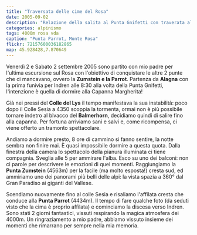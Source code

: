 ```yaml
---
title: "Traversata delle cime del Rosa"
date: 2005-09-02
description: "Relazione della salita al Punta Gnifetti con traverata alla Zumstein e rientro per la Parrot"
categories: alpinismo
tags: 4000m rosa vda
caption: "Punta Parrot, Monte Rosa"
flickr: 72157600036182865
map: 45.928428,7.870649
---
```


Venerdì 2 e Sabato 2 settembre 2005 sono partito con mio padre per l'ultima escursione sul Rosa con l'obiettivo di conquistare le altre 2 punte che ci mancavano, ovvero la **Zumstein e la Parrot**. Partenza da **Alagna** con la prima funivia per Indren alle 8:30 alla volta della Punta Gnifetti, l'intenzione è quella di dormire alla Capanna Margherita!

Già nei pressi del **Colle del Lys** il tempo manifestava la sua instabilità: poco dopo il Colle Sesia a 4350 scoppia la tormenta, ormai non è più possibile tornare indetro al bivacco del **Balmerhorn**, decidiamo quindi di salire fino alla capanna. Per fortuna arriviamo sani e salvi e, come ricompensa, ci viene offerto un tramonto spettacolare.

Andiamo a dormire presto, 8 ore di cammino si fanno sentire, la notte sembra non finire mai. È quasi impossibile dormire a questa quota. Dalla finestra della camera lo spettacolo della pianura illuminata ci tiene compagnia. Sveglia alle 5 per ammirare l'alba. Esco su uno dei balconi: non ci parole per descrivere le emozioni di quei momenti. Raggiungiamo la **Punta Zumstein** (4563m) per la facile (ma molto esposta!) cresta sud, ed ammiriamo uno dei panorami più belli delle alpi: la vista spazia a 360° dal Gran Paradiso ai giganti del Vallese.

Scendiamo nuovamente fino al colle Sesia e risaliamo l'affilata cresta che conduce alla **Punta Parrot** (4434m). Il tempo di fare qualche foto (da seduti visto che la cima è proprio affilata) e cominciamo la discesa verso Indren. Sono stati 2 giorni fantastici, vissuti respirando la magica atmosfera dei 4000m. Un ringraziamento a mio padre, abbiamo vissuto insieme dei momenti che rimarrano per sempre nella mia memoria.